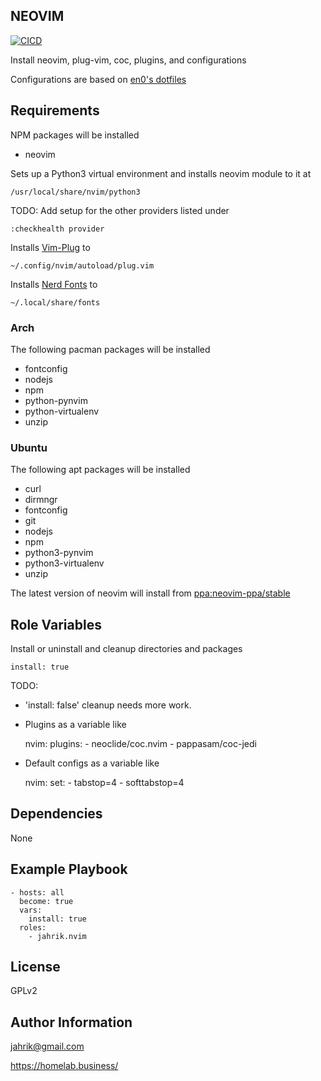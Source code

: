 ## NEOVIM

[![CICD](https://github.com/jahrik/ansible-nvim/actions/workflows/cicd.yml/badge.svg)](https://github.com/jahrik/ansible-nvim/actions/workflows/cicd.yml)

Install neovim, plug-vim, coc, plugins, and configurations

Configurations are based on [en0's dotfiles](https://github.com/en0/dotfiles)

## Requirements

NPM packages will be installed

- neovim

Sets up a Python3 virtual environment and installs neovim module to it at

    /usr/local/share/nvim/python3

TODO: Add setup for the other providers listed under

    :checkhealth provider

Installs [Vim-Plug](https://github.com/junegunn/vim-plug) to

    ~/.config/nvim/autoload/plug.vim

Installs [Nerd Fonts](https://github.com/ryanoasis/nerd-fonts/releases/download/v2.1.0/DejaVuSansMono.zip) to

    ~/.local/share/fonts

### Arch

The following pacman packages will be installed

- fontconfig
- nodejs
- npm
- python-pynvim
- python-virtualenv
- unzip

### Ubuntu

The following apt packages will be installed

- curl
- dirmngr
- fontconfig
- git
- nodejs
- npm
- python3-pynvim
- python3-virtualenv
- unzip

The latest version of neovim will install from [ppa:neovim-ppa/stable](https://launchpad.net/~neovim-ppa/+archive/ubuntu/stable)

## Role Variables

Install or uninstall and cleanup directories and packages

    install: true

TODO:

* 'install: false' cleanup needs more work.
* Plugins as a variable like

    nvim:
      plugins:
        - neoclide/coc.nvim
        - pappasam/coc-jedi

* Default configs as a variable like

    nvim:
      set:
        - tabstop=4
        - softtabstop=4

## Dependencies

None

## Example Playbook

    - hosts: all
      become: true
      vars:
        install: true
      roles:
        - jahrik.nvim

## License

GPLv2

## Author Information

jahrik@gmail.com

https://homelab.business/
